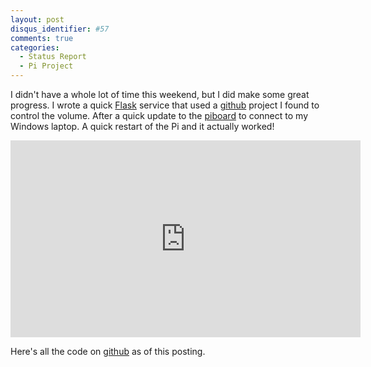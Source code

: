 ```yaml
---
layout: post
disqus_identifier: #57
comments: true
categories: 
  - Status Report
  - Pi Project
---
```



I didn't have a whole lot of time this weekend, but I did make some great
progress. I wrote a quick
[Flask](https://github.com/jquintus/PiProject/blob/status5/piboard/server/server.py)
service that used a
[github](https://github.com/Paradoxis/Windows-Sound-Manager) project I found to
control the volume. After a quick update to the
[piboard](https://github.com/jquintus/PiProject/blob/status5/piboard/client/volumeBoard.py#L35)
to connect to my Windows laptop. A quick restart of the Pi and it actually
worked!

<iframe width="560" height="315" src="https://www.youtube.com/embed/QKAKnrbKhjA" frameborder="0" allowfullscreen></iframe>

Here's all the code on
[github](https://github.com/jquintus/PiProject/tree/status5) as of this
posting.
